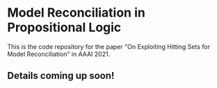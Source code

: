 # Model Reconciliation in Propositional Logic
This is the code repository for the paper "On Exploiting Hitting Sets for Model Reconciliation" in AAAI 2021.


## Details coming up soon!
<!---
## Required packages
[PySAT](https://pysathq.github.io/)
-->
